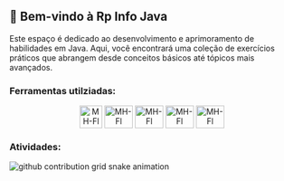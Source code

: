 ##  👋 Bem-vindo à Rp Info Java

Este espaço é dedicado ao desenvolvimento e aprimoramento de habilidades em Java. Aqui, você encontrará uma coleção de exercícios práticos que abrangem desde conceitos básicos até tópicos mais avançados.

### Ferramentas utilziadas:

<div align="center">
  <img align="center" alt="MH-Fl" height="40" width="40" src="https://user-images.githubusercontent.com/3423282/123477976-37738500-d5d5-11eb-8171-f917fdc231a5.png">
  <img align="center" alt="MH-Fl" height="40" width="50" src="https://cdn.jsdelivr.net/gh/devicons/devicon/icons/java/java-original.svg">
  <img align="center" alt="MH-Fl" height="40" width="50" src="https://www.svgrepo.com/show/376350/spring.svg">
  <img align="center" alt="MH-Fl" height="40" width="50" src="https://www.svgrepo.com/show/354272/redis.svg">
  <img align="center" alt="MH-Fl" height="40" width="50" src="https://www.svgrepo.com/show/373845/mongo.svg">
</div>

  ### Atividades:

<picture>
  <source media="(prefers-color-scheme: dark)" srcset="https://raw.githubusercontent.com/Rp-Info-Java/Rp-Info-Java/output/github-contribution-grid-snake-dark.svg">
  <source media="(prefers-color-scheme: light)" srcset="https://raw.githubusercontent.com/Rp-Info-Java/Rp-Info-Java/output/github-contribution-grid-snake.svg">
  <img alt="github contribution grid snake animation" src="https://raw.githubusercontent.com/Rp-Info-Java/Rp-Info-Java/output/github-contribution-grid-snake.svg">
</picture>
